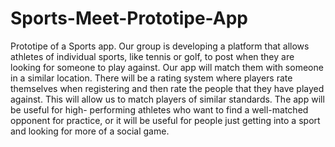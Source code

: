 # Sports-Meet-Prototipe-App
Prototipe of a Sports app.
Our group is developing a platform that allows athletes of individual sports, like tennis or
golf, to post when they are looking for someone to play against. Our app will match them
with someone in a similar location. There will be a rating system where players rate
themselves when registering and then rate the people that they have played against. This
will allow us to match players of similar standards. The app will be useful for high-
performing athletes who want to find a well-matched opponent for practice, or it will be
useful for people just getting into a sport and looking for more of a social game.
